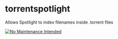 # torrentspotlight

Allows Spotlight to index filenames inside .torrent files

[![No Maintenance Intended](http://unmaintained.tech/badge.svg)](http://unmaintained.tech/ "This project is not actively maintained")
